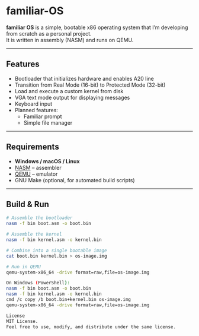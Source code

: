 # familiar-OS

**familiar OS** is a simple, bootable x86 operating system that I’m developing from scratch as a personal project.  
It is written in assembly (NASM) and runs on QEMU.

---

## Features
- Bootloader that initializes hardware and enables A20 line
- Transition from Real Mode (16-bit) to Protected Mode (32-bit)
- Load and execute a custom kernel from disk
- VGA text mode output for displaying messages
- Keyboard input
- Planned features:
  - Familiar prompt
  - Simple file manager

---

## Requirements
- **Windows / macOS / Linux**
- [NASM](https://www.nasm.us/) – assembler
- [QEMU](https://www.qemu.org/) – emulator
- GNU Make (optional, for automated build scripts)

---

## Build & Run
```bash
# Assemble the bootloader
nasm -f bin boot.asm -o boot.bin

# Assemble the kernel
nasm -f bin kernel.asm -o kernel.bin

# Combine into a single bootable image
cat boot.bin kernel.bin > os-image.img

# Run in QEMU
qemu-system-x86_64 -drive format=raw,file=os-image.img

On Windows (PowerShell):
nasm -f bin boot.asm -o boot.bin
nasm -f bin kernel.asm -o kernel.bin
cmd /c copy /b boot.bin+kernel.bin os-image.img
qemu-system-x86_64 -drive format=raw,file=os-image.img

License
MIT License.
Feel free to use, modify, and distribute under the same license.